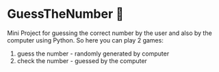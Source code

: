 # GuessTheNumber 🚀
Mini Project for guessing the correct number by the user and also by the computer using Python.
So here you can play 2 games:
1. guess the number - randomly generated by computer
2. check the number - guessed by the computer
